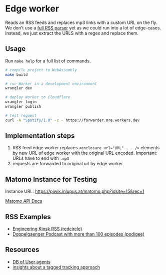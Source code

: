 # Edge worker

Reads an RSS feeds and replaces mp3 links with a custom URL on the fly.
We don't use a [full RSS parser][rss] yet as we could run into a lot of edge-cases.
Instead, we just extract the URLS with a regex and replace them.

## Usage

Run `make help` for a full list of commands.

```bash
# compile project to WebAssembly
make build

# run Worker in a development environment
wrangler dev

# deploy Worker to Cloudflare
wrangler login
wrangler publish

# test request
curl -A "Spotify/1.0" -c - https://forwarder.mre.workers.dev
```

## Implementation steps

1. RSS feed edge worker replaces `<enclosure url="URL" ... />` elements by new URL of edge worker with the original URL encoded.
   Important: URLs have to end with `.mp3`
2. requests are forwarded to original url by edge worker

## Matomo Instance for Testing

Instance URL: https://piwik.inlupus.at/matomo.php?idsite=15&rec=1

[Matomo API Docs](https://developer.matomo.org/api-reference/tracking-api)

## RSS Examples

- [Engineering Kiosk RSS (redcircle)](https://feeds.redcircle.com/0ecfdfd7-fda1-4c3d-9515-476727f9df5e)
- [Doppelgaenger Podcast with more than 100 episodes (podigee)](https://doppelgaenger.podigee.io/feed/mp3)

## Resources

- [DB of User agents](https://github.com/opawg/podcast-rss-useragents/blob/master/src/rss-ua.json)
- [insights about a tagged tracking approach](https://soundsprofitable.com/update/rss-useragents)

[rss]: https://github.com/emilyskidsister/pyrocast/blob/master/loader/src/rss.rs
